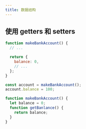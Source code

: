 ```yaml
---
title: 数据结构
---
```


## 使用 getters 和 setters

```js
function makeBankAccount() {
  // ...

  return {
    balance: 0,
    // ...
  };
}

const account = makeBankAccount();
account.balance = 100;
```

```js
function makeBankAccount() {
  let balance = 0;
  function getBanlance() {
    return balance;
  }
}
```
